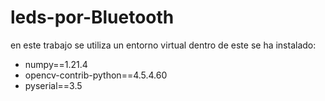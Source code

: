 # leds-por-Bluetooth

en este trabajo se utiliza un entorno virtual dentro de este se ha instalado: 
- numpy==1.21.4
- opencv-contrib-python==4.5.4.60
- pyserial==3.5
